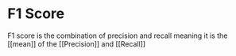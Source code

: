 # F1 Score
F1 score is the combination of precision and recall meaning it is the [[mean]] of the [[Precision]] and [[Recall]]